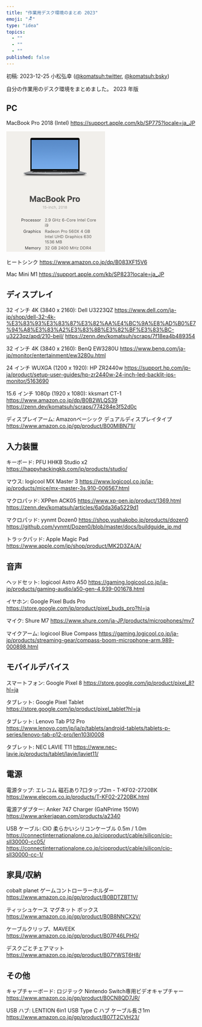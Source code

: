 ```yaml
---
title: "作業用デスク環境のまとめ 2023"
emoji: "🪑"
type: "idea"
topics:
  - ""
  - ""
  - ""
published: false
---
```


初稿: 2023-12-25
小松弘幸 ([@komatsuh:twitter](https://twitter.com/komatsuh), [@komatsuh:bsky](https://bsky.app/profile/komatsuh.bsky.social))

自分の作業用のデスク環境をまとめました。 2023 年版

## PC

MacBook Pro 2018 (Intel)
https://support.apple.com/kb/SP775?locale=ja_JP

![MacBook Pro 2018](https://github.com/hiroyuki-komatsu/zenn/blob/main/articles/komatsuh_desk_2023_macbook.png?raw=true)

ヒートシンク
https://www.amazon.co.jp/dp/B083XF15V6

Mac Mini M1
https://support.apple.com/kb/SP823?locale=ja_JP


## ディスプレイ

32 インチ 4K (3840 x 2160): Dell U3223QZ
https://www.dell.com/ja-jp/shop/dell-32-4k-%E3%83%93%E3%83%87%E3%82%AA%E4%BC%9A%E8%AD%B0%E7%94%A8%E3%83%A2%E3%83%8B%E3%82%BF%E3%83%BC-u3223qz/apd/210-beil/
https://zenn.dev/komatsuh/scraps/7f18ea4b489354

32 インチ 4K (3840 x 2160): BenQ EW3280U
https://www.benq.com/ja-jp/monitor/entertainment/ew3280u.html

24 インチ WUXGA (1200 x 1920): HP ZR2440w
https://support.hp.com/jp-ja/product/setup-user-guides/hp-zr2440w-24-inch-led-backlit-ips-monitor/5163690

15.6 インチ 1080p (1920 x 1080): kksmart CT-1
https://www.amazon.co.jp/dp/B0B2WLQS39
https://zenn.dev/komatsuh/scraps/774284e3f52d0c

ディスプレイアーム: Amazonベーシック デュアルディスプレイタイプ 
https://www.amazon.co.jp/gp/product/B00MIBN71I/


## 入力装置

キーボード: PFU HHKB Studio x2
https://happyhackingkb.com/jp/products/studio/

マウス: logicool MX Master 3
https://www.logicool.co.jp/ja-jp/products/mice/mx-master-3s.910-006567.html

マクロパッド: XPPen ACK05
https://www.xp-pen.jp/product/1369.html
https://zenn.dev/komatsuh/articles/6a0da36a5229d1

マクロパッド: yynmt Dozen0
https://shop.yushakobo.jp/products/dozen0
https://github.com/yynmt/Dozen0/blob/master/docs/buildguide_jp.md

トラックパッド: Apple Magic Pad
https://www.apple.com/jp/shop/product/MK2D3ZA/A/


## 音声

ヘッドセット: logicool Astro A50
https://gaming.logicool.co.jp/ja-jp/products/gaming-audio/a50-gen-4.939-001678.html

イヤホン: Google Pixel Buds Pro
https://store.google.com/jp/product/pixel_buds_pro?hl=ja

マイク: Shure M7
https://www.shure.com/ja-JP/products/microphones/mv7

マイクアーム: logicool Blue Compass
https://gaming.logicool.co.jp/ja-jp/products/streaming-gear/compass-boom-microphone-arm.989-000898.html


## モバイルデバイス

スマートフォン: Google Pixel 8
https://store.google.com/jp/product/pixel_8?hl=ja

タブレット: Google Pixel Tablet
https://store.google.com/jp/product/pixel_tablet?hl=ja

タブレット: Lenovo Tab P12 Pro
https://www.lenovo.com/jp/ja/p/tablets/android-tablets/tablets-p-series/lenovo-tab-p12-pro/len103l0008

タブレット: NEC LAVIE T11
https://www.nec-lavie.jp/products/tablet/lavie/laviet11/


## 電源

電源タップ: エレコム 磁石あり7口タップ2m - T-KF02-2720BK
https://www.elecom.co.jp/products/T-KF02-2720BK.html

電源アダプター: Anker 747 Charger (GaNPrime 150W)
https://www.ankerjapan.com/products/a2340

USB ケーブル: CIO 柔らかいシリコンケーブル 0.5m / 1.0m
https://connectinternationalone.co.jp/cioproduct/cable/silicon/cio-sll30000-cc05/
https://connectinternationalone.co.jp/cioproduct/cable/silicon/cio-sll30000-cc-1/


## 家具/収納

cobalt planet ゲームコントローラーホルダー
https://www.amazon.co.jp/gp/product/B0BDTZBT1V/

ティッシュケース マグネット ボックス
https://www.amazon.co.jp/gp/product/B0B8NNCX2V/

ケーブルクリップ、MAVEEK
https://www.amazon.co.jp/gp/product/B07P46LPHG/

デスクごとチェアマット
https://www.amazon.co.jp/gp/product/B07YWST6H8/


## その他

キャプチャーボード: ロジテック Nintendo Switch専用ビデオキャプチャー
https://www.amazon.co.jp/gp/product/B0CN8QD7JR/

USB ハブ: LENTION 6in1 USB Type C ハブ ケーブル長さ1ｍ
https://www.amazon.co.jp/gp/product/B07T2CVH23/
